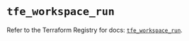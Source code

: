 # `tfe_workspace_run`

Refer to the Terraform Registry for docs: [`tfe_workspace_run`](https://registry.terraform.io/providers/hashicorp/tfe/0.65.2/docs/resources/workspace_run).
